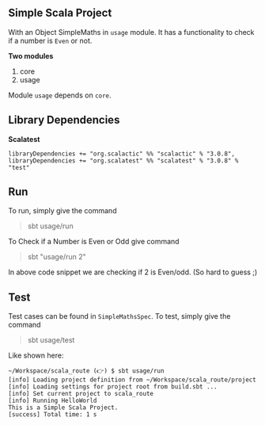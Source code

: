 ## Simple Scala Project

With an Object SimpleMaths in `usage` module. It has a functionality to check if a number is `Even` or not.

**Two modules**
 1. core
 2. usage
 
Module `usage` depends on `core`.

## Library Dependencies

 **Scalatest**
```
libraryDependencies += "org.scalactic" %% "scalactic" % "3.0.8",  
libraryDependencies += "org.scalatest" %% "scalatest" % "3.0.8" % "test"
```

## Run
To run, simply give the command
> sbt usage/run

To Check if a Number is Even or Odd give command
> sbt "usage/run 2"

In above code snippet we are checking if 2 is Even/odd. (So hard to guess ;) 

## Test
Test cases can be found in `SimpleMathsSpec`. To test, simply give the command
> sbt usage/test

Like shown here:
```
~/Workspace/scala_route (👉) $ sbt usage/run
[info] Loading project definition from ~/Workspace/scala_route/project
[info] Loading settings for project root from build.sbt ...
[info] Set current project to scala_route
[info] Running HelloWorld
This is a Simple Scala Project.
[success] Total time: 1 s
```